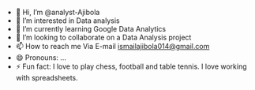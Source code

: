 - 👋 Hi, I’m @analyst-Ajibola
- 👀 I’m interested in Data analysis
- 🌱 I’m currently learning Google Data Analytics
- 💞️ I’m looking to collaborate on a Data Analysis project
- 📫 How to reach me Via E-mail ismailajibola014@gmail.com
- 😄 Pronouns: ...
- ⚡ Fun fact: I love to play chess, football and table tennis. I love working with spreadsheets.

<!---
analyst-Ajibola/analyst-Ajibola is a ✨ special ✨ repository because its `README.md` (this file) appears on your GitHub profile.
You can click the Preview link to take a look at your changes.
--->
